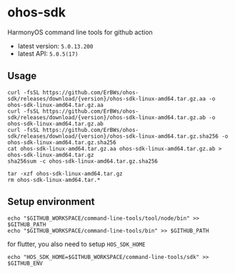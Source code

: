 # ohos-sdk

HarmonyOS command line tools for github action

- latest version: `5.0.13.200`
- latest API: `5.0.5(17)`

## Usage

```shell
curl -fsSL https://github.com/ErBWs/ohos-sdk/releases/download/{version}/ohos-sdk-linux-amd64.tar.gz.aa -o ohos-sdk-linux-amd64.tar.gz.aa
curl -fsSL https://github.com/ErBWs/ohos-sdk/releases/download/{version}/ohos-sdk-linux-amd64.tar.gz.ab -o ohos-sdk-linux-amd64.tar.gz.ab
curl -fsSL https://github.com/ErBWs/ohos-sdk/releases/download/{version}/ohos-sdk-linux-amd64.tar.gz.sha256 -o ohos-sdk-linux-amd64.tar.gz.sha256
cat ohos-sdk-linux-amd64.tar.gz.aa ohos-sdk-linux-amd64.tar.gz.ab > ohos-sdk-linux-amd64.tar.gz
sha256sum -c ohos-sdk-linux-amd64.tar.gz.sha256

tar -xzf ohos-sdk-linux-amd64.tar.gz
rm ohos-sdk-linux-amd64.tar.*
```

## Setup environment

```shell
echo "$GITHUB_WORKSPACE/command-line-tools/tool/node/bin" >> $GITHUB_PATH
echo "$GITHUB_WORKSPACE/command-line-tools/bin" >> $GITHUB_PATH
```

for flutter, you also need to setup `HOS_SDK_HOME`

```shell
echo "HOS_SDK_HOME=$GITHUB_WORKSPACE/command-line-tools/sdk" >> $GITHUB_ENV
```
